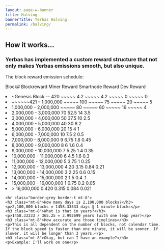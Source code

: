 ```yaml
---
layout: page-w-banner
title: Halving
bannerTitle: Yerbas Halving
permalink: /halving/
---
```


<div class="page-content">
  <div class="wrapper mt-4 mb-20">
    <h2>How it works...</h2>
   <h3> Yerbas has implemented a custom reward structure that not only makes Yerbas emissions smooth, but also unique. </h3>
    <p>The block reward emission schedule:</p>


<P> Block# Blockreward Miner Reward Smartnode Reward Dev Reward</p>
<li>~Genesis Block -- 420 ~~~~~ 4.2 ~~~~~ 4.2 ~~~~~ 0 ~~~~~ 0</li>
<li>~~~~~~421 – 1,000,000 ~~~~~ 100 ~~~~~ 75 ~~~~~ 20 ~~~~~ 5</li>
<li>1,000,000 - 2,000,000 ~~~~~ 80 ~~~~~ 60 ~~~~~ 16 ~~~~~ 4</li>
<li>2,000,000 - 3,000,000 70 52.5 14 3.5</li>
<li>3,000,000 - 4,000,000 50 37.5 10 2.5</li>
<li>4,000,000 - 5,000,000 40 30 8 2</li>
<li>5,000,000 - 6,000,000 20 15 4 1</li>
<li>6,000,000 - 7,000,000 10 7.5 2 0.5</li>
<li>7,000,000 - 8,000,000 9 6.75 1.8 0.45</li>
<li>8,000,000 - 9,000,000 8 6 1.6 0.4</li>
<li>9,000,000 - 10,000,000 7 5.25 1.4 0.35</li>
<li>10,000,000 - 11,000,000 6 4.5 1.6 0.3</li>
<li>11,000,000 - 12,000,000 5 3.75 1 0.25</li>
<li>12,000,000 - 13,000,000 4.20 3.15 0.84 0.21</li>
<li>13,000,000 - 14,000,000 3 2.25 0.6 0.15</li>
<li>14,000,000 - 15,000,000 2 1.5 0.4 .1</li>
<li>15,000,000 - 16,000,000 1 0.75 0.2 0.05</li>
<li>> 16,000,000 0.420 0.315 0.084 0.021</li>
</p>


    <hr class="border-grey border-t mt-8">
    <h3 class="mt-8">How many days is 2,100,000 blocks?</h3>
    <p>2,100,000 blocks = 1458.33333 days @ 1 minute blocks</p>
    <h3 class="mt-8">What is that in years?</h3>
    <p>1458.33333 / 365.25 = 3.992699 years (with one leap year)</p>
    <h3 class="mt-8">How accurate are those timelines</h3>
    <p>This is all dependent on the number of blocks, not calendar time. If the block speed is faster than one minute, it will be sooner. If slower, it will be longer than 3 years.</p>
    <h3 class="mt-8">Okay, but can I have an example?</h3>
    <p>Example: I'll work on one</p>
  </div>
</div>
